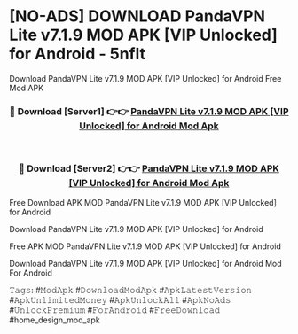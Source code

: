 # [NO-ADS] DOWNLOAD PandaVPN Lite v7.1.9 MOD APK [VIP Unlocked] for Android - 5nflt
Download PandaVPN Lite v7.1.9 MOD APK [VIP Unlocked] for Android Free Mod APK

<div align="center">
<h3>🔴 Download [Server1] 👉👉 <a href="https://apk-comot.site?title=PandaVPN_Lite_v7.1.9_MOD_APK_[VIP_Unlocked]_for_Android">PandaVPN Lite v7.1.9 MOD APK [VIP Unlocked] for Android Mod Apk</a></h3><br>

<h3>🔴 Download [Server2] 👉👉 <a href="https://apk-comot.site?title=PandaVPN_Lite_v7.1.9_MOD_APK_[VIP_Unlocked]_for_Android">PandaVPN Lite v7.1.9 MOD APK [VIP Unlocked] for Android Mod Apk</a></h3>
</div>


Free Download APK MOD PandaVPN Lite v7.1.9 MOD APK [VIP Unlocked] for Android

Download PandaVPN Lite v7.1.9 MOD APK [VIP Unlocked] for Android 

Free APK MOD PandaVPN Lite v7.1.9 MOD APK [VIP Unlocked] for Android 

Download PandaVPN Lite v7.1.9 MOD APK [VIP Unlocked] for Android Mod For Android

𝚃𝚊𝚐𝚜: #𝙼𝚘𝚍𝙰𝚙𝚔 #𝙳𝚘𝚠𝚗𝚕𝚘𝚊𝚍𝙼𝚘𝚍𝙰𝚙𝚔 #𝙰𝚙𝚔𝙻𝚊𝚝𝚎𝚜𝚝𝚅𝚎𝚛𝚜𝚒𝚘𝚗 #𝙰𝚙𝚔𝚄𝚗𝚕𝚒𝚖𝚒𝚝𝚎𝚍𝙼𝚘𝚗𝚎𝚢 #𝙰𝚙𝚔𝚄𝚗𝚕𝚘𝚌𝚔𝙰𝚕𝚕 #𝙰𝚙𝚔𝙽𝚘𝙰𝚍𝚜 #𝚄𝚗𝚕𝚘𝚌𝚔𝙿𝚛𝚎𝚖𝚒𝚞𝚖 #𝙵𝚘𝚛𝙰𝚗𝚍𝚛𝚘𝚒𝚍 #𝙵𝚛𝚎𝚎𝙳𝚘𝚠𝚗𝚕𝚘𝚊𝚍 #home_design_mod_apk